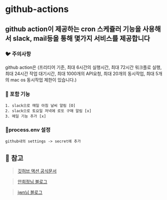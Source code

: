 # github-actions

## github action이 제공하는 cron 스케쥴러 기능을 사용해서 slack, mail등을 통해 몇가지 서비스를 제공합니다

### 🐦 주의사항

github action은 (프리티어 기준, 최대 6시간의 실행시간, 최대 72시간 워크플로 실행, 최대 24시간 작업 대기시간, 최대 1000개의 API요청, 최대 20개의 동시작업, 최대 5개의 mac os 동시작업 제한이 있습니다.)

### 🐤 포함 기능

    1. slack으로 매일 아침 날씨 알림 [O]
    2. slack으로 토요일 저녁에 로또 구매 알림 [x]
    3. 메일 기능 추가 [x]

### 🐔process.env 설정

    github내의 settings -> secret에 추가

## 🐧 참고

> [깃허브 액션 공식문서](https://help.github.com/en/actions/getting-started-with-github-actions/about-github-actions#about-github-actions)

> [안희정님 블로그](https://ahnheejong.name/articles/receive-new-room-notification-mails-using-github-action/)

> [jwn님 블로그](https://velog.io/@jwn4492/Github-Action%EC%9C%BC%EB%A1%9C-%EB%A7%A4%EC%9D%BC%EB%A7%88%EB%8B%A4-%EB%B8%8C%EB%A6%AC%ED%95%91-%EB%B0%9B%EA%B8%B0)
